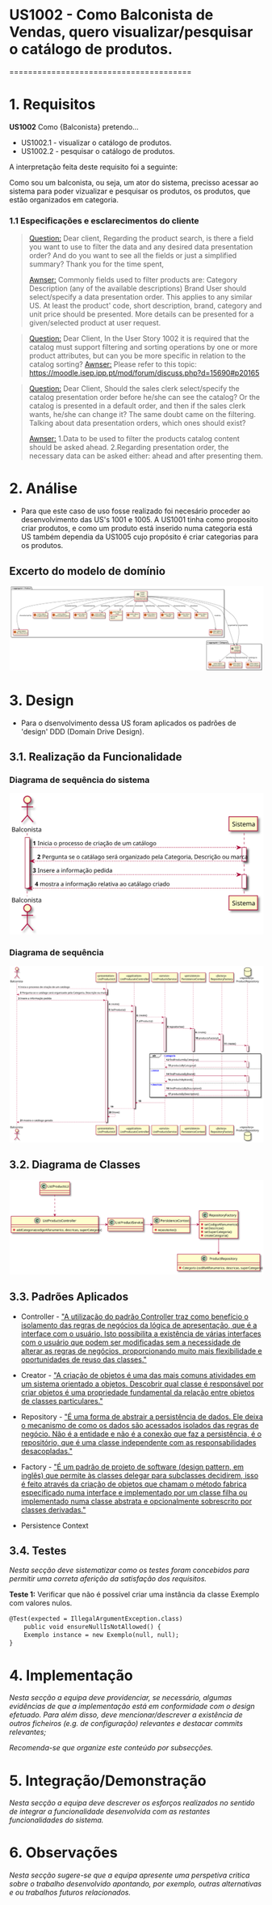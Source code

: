# US1002 - Como Balconista de Vendas, quero visualizar/pesquisar o catálogo de produtos.
=======================================

# 1. Requisitos

**US1002** Como {Balconista} pretendo...

- US1002.1 - visualizar o catálogo de produtos.
- US1002.2 - pesquisar o catálogo de produtos.

A interpretação feita deste requisito foi a seguinte:

Como sou um balconista, ou seja, um ator do sistema, precisso acessar ao sistema para poder vizualizar e pesquisar os produtos, os produtos, que estão organizados em categoria.

### 1.1 Especificações e esclarecimentos do cliente

> [Question:](https://moodle.isep.ipp.pt/mod/forum/discuss.php?d=15690)
> Dear client, Regarding the product search, is there a field you want to use to filter the data and any desired data presentation order? And do you want to see all the fields or just a simplified summary?
> Thank you for the time spent,
>
> [Awnser:](https://moodle.isep.ipp.pt/mod/forum/discuss.php?d=15690)
> Commonly fields used to filter products are:
Category
Description (any of the available descriptions)
Brand
User should select/specify a data presentation order. This applies to any similar US.
At least the product' code, short description, brand, category and unit price should be presented.
More details can be presented for a given/selected product at user request.

> [Question:](https://moodle.isep.ipp.pt/mod/forum/discuss.php?d=15712)
>Dear Client,
In the User Story 1002 it is required that the catalog must support filtering and sorting operations by one or more product attributes, but can you be more specific in relation to the catalog sorting?
> [Awnser:](https://moodle.isep.ipp.pt/mod/forum/discuss.php?d=15712)
Please refer to this topic: https://moodle.isep.ipp.pt/mod/forum/discuss.php?d=15690#p20165


> [Question:](https://moodle.isep.ipp.pt/mod/forum/discuss.php?d=15745)
Dear Client,
Should the sales clerk select/specify the catalog presentation order before he/she can see the catalog? Or the catalog is presented in a default order, and then if the sales clerk wants, he/she can change it? The same doubt came on the filtering.
Talking about data presentation orders, which ones should exist?
>
> [Awnser:](https://moodle.isep.ipp.pt/mod/forum/discuss.php?d=15745)
1.Data to be used to filter the products catalog content should be asked ahead. 
2.Regarding presentation order, the necessary data can be asked either: ahead and after presenting them.

# 2. Análise

- Para que este caso de uso fosse realizado foi necesário proceder ao desenvolvimento das US's 1001 e 1005. A US1001 tinha como proposito criar produtos, e como um produto está inserido numa categoria está US também dependia da US1005 cujo propósito é criar categorias para os produtos.

## Excerto do modelo de domínio

![DM_US1002](DM_US1002.svg)

# 3. Design

- Para o dsenvolvimento dessa US foram aplicados os padrões de 'design' DDD (Domain Drive Design).

## 3.1. Realização da Funcionalidade

### Diagrama de sequência do sistema
![SSD_US1002](SSD_US1002.svg)

### Diagrama de sequência
![SD_US1002](SD_US1002.svg)

## 3.2. Diagrama de Classes

![CD_US1002](CD_US1002.svg)

## 3.3. Padrões Aplicados

- Controller - ["A utilização do padrão Controller traz como benefício o isolamento das regras de negócios da lógica de apresentação, que é a interface com o usuário. Isto possibilita a existência de várias interfaces com o usuário que podem ser modificadas sem a necessidade de alterar as regras de negócios, proporcionando muito mais flexibilidade e oportunidades de reuso das classes."](https://www.devmedia.com.br/introducao-ao-padrao-mvc/29308#MVC)


- Creator - ["A criação de objetos é uma das mais comuns atividades em um sistema orientado a objetos. Descobrir qual classe é responsável por criar objetos é uma propriedade fundamental da relação entre objetos de classes particulares."](https://pt.wikipedia.org/wiki/GRASP_(padr%C3%A3o_orientado_a_objetos)#Creator_(criador))


- Repository - ["É uma forma de abstrair a persistência de dados. Ele deixa o mecanismo de como os dados são acessados isolados das regras de negócio. Não é a entidade e não é a conexão que faz a persistência, é o repositório, que é uma classe independente com as responsabilidades desacopladas."](https://pt.stackoverflow.com/questions/101692/como-funciona-o-padr%C3%A3o-repository)


- Factory - ["É um padrão de projeto de software (design pattern, em inglês) que permite às classes delegar para subclasses decidirem, isso é feito através da criação de objetos que chamam o método fabrica especificado numa interface e implementado por um classe filha ou implementado numa classe abstrata e opcionalmente sobrescrito por classes derivadas."](https://pt.wikipedia.org/wiki/Factory_Method)


- Persistence Context

## 3.4. Testes
*Nesta secção deve sistematizar como os testes foram concebidos para permitir uma correta aferição da satisfação dos requisitos.*

**Teste 1:** Verificar que não é possível criar uma instância da classe Exemplo com valores nulos.

	@Test(expected = IllegalArgumentException.class)
		public void ensureNullIsNotAllowed() {
		Exemplo instance = new Exemplo(null, null);
	}

# 4. Implementação

*Nesta secção a equipa deve providenciar, se necessário, algumas evidências de que a implementação está em conformidade com o design efetuado. Para além disso, deve mencionar/descrever a existência de outros ficheiros (e.g. de configuração) relevantes e destacar commits relevantes;*

*Recomenda-se que organize este conteúdo por subsecções.*

# 5. Integração/Demonstração

*Nesta secção a equipa deve descrever os esforços realizados no sentido de integrar a funcionalidade desenvolvida com as restantes funcionalidades do sistema.*

# 6. Observações

*Nesta secção sugere-se que a equipa apresente uma perspetiva critica sobre o trabalho desenvolvido apontando, por exemplo, outras alternativas e ou trabalhos futuros relacionados.*



